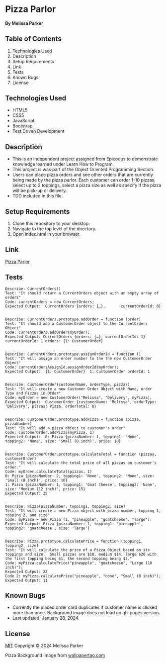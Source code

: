 # Pizza Parlor

#### By Melissa Parker

## Table of Contents
1. Technologies Used
2. Description
3. Setup Requirements
4. Link
5. Tests
6. Known Bugs
7. License

## Technologies Used 

* HTML5
*  CSS5
*  JavaScript
*  Bootstrap
*  Test Driven Development

## Description

* This is an independent project assigned from Epicodus to demonstrate knowledge learned under Learn How to Program.
* This project is was part of the Object Oriented Programming Section.
* Users can place pizza orders and see other orders that are currently being made by the pizza parlor.  Each customer can order 1-10 pizzas, select up to 2 toppings, select a pizza size as well as specify if the pizza will be pick-up or delivery.
* TDD included in this file.

## Setup Requirements
1. Clone this repository to your desktop.
2. Navigate to the top level of the directory.
3. Open index.html in your browser.

## Link

[Pizza Parlor](https://sierraprogrampioneer.github.io/pizza-parlor/)

## Tests
    Describe: CurrentOrders()
    Test: "It should return a CurrentOrders object with an empty array of orders"
    Code: currentOrders = new CurrentOrders;
    Expected Output:  CurrentOrders {orders: {…},       currentOrderId: 0}


    Describe: CurrentOrders.prototype.addOrder = function (order)
    Test: "It should add a CustomerOrder object to the CurrentOrders Object"
    Code: currentOrders.addOrder(myOrder);
    Expected Output: CurrentOrders {orders: {…}, currentOrderId: 1}  currentOrderId: 1 orders: {1: CustomerOrder}


    Describe: CurrentOrders.prototype.assignOrderId = function ()
    Test: "It will assign an order number to the the new CustomerOrder Object"
    Code: currentOrdersAssignId.assignOrderId(myOrder);
    Expected Output:  {1: CustomerOrder}  1: CustomerOrder orderId: 1
    

    Describe: CustomerOrder(customerName, orderType, pizzas)
    Test: "It will create a new Customer Order Object with Name, order Type and Pizzas in Order"
    Code: myOrder = new CustomerOrder("Melissa", "Delivery", myPizza);
    Expected Output:  CustomerOrder {customerName: 'Melissa', orderType: 'Delivery', pizzas: Pizza, orderTotal: 0}


    Describe: CustomerOrder.prototype.addPizza = function (pizza, pizzaNumber)
    Test: "It will add a pizza object to customer's order"
    Code: customerOrder.addPizza(myPizza, 1)
    Expected Output:  0: Pizza {pizzaNumber: 1, topping1: 'None', topping2: 'None', size: 'Small (8 inch)', price: 10}


    Describe: CustomerOrder.prototype.calculateTotal = function (pizzas, customerOrder)
    Test: "It will calculate the total price of all pizzas on customer's order."
    Code: myOrder.calculateTotal(pizzas, 1)
    0: Pizza {pizzaNumber: 2, topping1: 'None', topping2: 'None', size: 'Small (8 inch)', price: 10}
    1: Pizza {pizzaNumber: 1, topping1: 'Goat Cheese', topping2: 'None', size: 'Medium (12 inch)', price: 15}
    Expected Output: 25


    Describe: Pizza(pizzaNumber, topping1, topping2, size)
    Test: "It will create a new Pizza object with pizza number, topping 1, topping 2, and size"
    Code: myPizza = new Pizza (1, "pineapple", "goatcheese", "large");
    Expected Output: Pizza {pizzaNumber: 1, topping1: 'pineapple', topping2: 'goatcheese', size: 'large'}


    Describe: Pizza.prototype.calculatePrice = function (topping1, topping2, size)
    Test: "It will calculate the price of a Pizza Object based on its toppings and size.  Small pizzas are $10, medium $14, large $20 with the first topping being $1, the second topping being $2."
    Code: myPizza.calculatePrice("pineapple", "goatcheese", "Large (18 inch)");
    Expected Output: 23
    Code 2: myPizza.calculatePrice("pineapple", "none", "Small (8 inch)");
    Expected Output: 11


    
## Known Bugs

* Currently the placed order card duplicates if customer name is clicked more than once. Background image does not load on gh-pages version.
* Last updated: January 28, 2024.

## License

[MIT](https://choosealicense.com/licenses/mit/) Copyright © 2024 Melissa Parker

Pizza Background Image from [wallpapertag.com](https://wallpapertag.com/wallpaper/full/2/1/7/324123-pizza-background-1500x2000-for-ipad.jpg)





